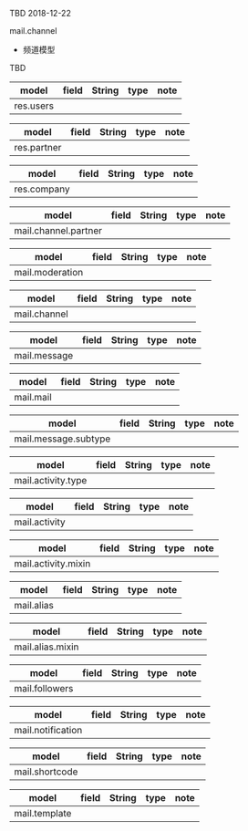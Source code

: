 TBD 2018-12-22

mail.channel
* 频道模型


TBD



model|field|String|type|note
-----|-----|------|----|----
res.users||||


model|field|String|type|note
-----|-----|------|----|----
res.partner||||

model|field|String|type|note
-----|-----|------|----|----
res.company||||


model|field|String|type|note
-----|-----|------|----|----
mail.channel.partner||||


model|field|String|type|note
-----|-----|------|----|----
mail.moderation||||


model|field|String|type|note
-----|-----|------|----|----
mail.channel||||

model|field|String|type|note
-----|-----|------|----|----
mail.message||||

model|field|String|type|note
-----|-----|------|----|----
mail.mail||||

model|field|String|type|note
-----|-----|------|----|----
mail.message.subtype||||


model|field|String|type|note
-----|-----|------|----|----
mail.activity.type||||


model|field|String|type|note
-----|-----|------|----|----
mail.activity||||


model|field|String|type|note
-----|-----|------|----|----
mail.activity.mixin||||


model|field|String|type|note
-----|-----|------|----|----
mail.alias||||


model|field|String|type|note
-----|-----|------|----|----
mail.alias.mixin||||


model|field|String|type|note
-----|-----|------|----|----
mail.followers||||


model|field|String|type|note
-----|-----|------|----|----
mail.notification||||


model|field|String|type|note
-----|-----|------|----|----
mail.shortcode||||


model|field|String|type|note
-----|-----|------|----|----
mail.template||||





